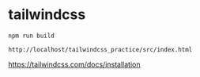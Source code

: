 # tailwindcss

```
npm run build

http://localhost/tailwindcss_practice/src/index.html
```



https://tailwindcss.com/docs/installation